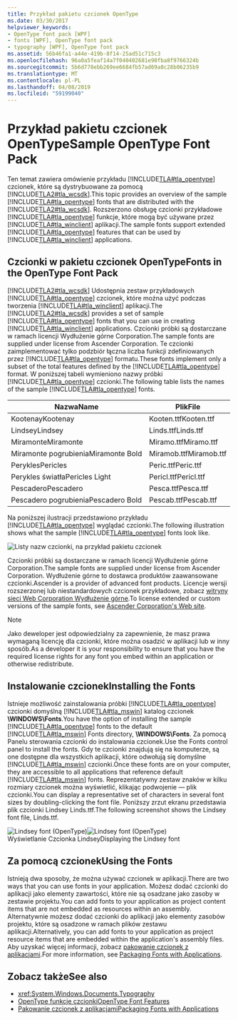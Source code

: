 ```yaml
---
title: Przykład pakietu czcionek OpenType
ms.date: 03/30/2017
helpviewer_keywords:
- OpenType font pack [WPF]
- fonts [WPF], OpenType font pack
- typography [WPF], OpenType font pack
ms.assetid: 56b46fa1-a44e-419b-8f14-25ad51c715c3
ms.openlocfilehash: 96a0a5feaf14a7f040402681e90fba8f9766324b
ms.sourcegitcommit: 5b6d778ebb269ee6684fb57ad69a8c28b06235b9
ms.translationtype: MT
ms.contentlocale: pl-PL
ms.lasthandoff: 04/08/2019
ms.locfileid: "59199040"
---
```

# <a name="sample-opentype-font-pack"></a><span data-ttu-id="d53ae-102">Przykład pakietu czcionek OpenType</span><span class="sxs-lookup"><span data-stu-id="d53ae-102">Sample OpenType Font Pack</span></span>
<span data-ttu-id="d53ae-103">Ten temat zawiera omówienie przykładu [!INCLUDE[TLA#tla_opentype](../../../../includes/tlasharptla-opentype-md.md)] czcionek, które są dystrybuowane za pomocą [!INCLUDE[TLA2#tla_wcsdk](../../../../includes/tla2sharptla-wcsdk-md.md)].</span><span class="sxs-lookup"><span data-stu-id="d53ae-103">This topic provides an overview of the sample [!INCLUDE[TLA#tla_opentype](../../../../includes/tlasharptla-opentype-md.md)] fonts that are distributed with the [!INCLUDE[TLA2#tla_wcsdk](../../../../includes/tla2sharptla-wcsdk-md.md)].</span></span> <span data-ttu-id="d53ae-104">Rozszerzono obsługę czcionki przykładowe [!INCLUDE[TLA#tla_opentype](../../../../includes/tlasharptla-opentype-md.md)] funkcje, które mogą być używane przez [!INCLUDE[TLA#tla_winclient](../../../../includes/tlasharptla-winclient-md.md)] aplikacji.</span><span class="sxs-lookup"><span data-stu-id="d53ae-104">The sample fonts support extended [!INCLUDE[TLA#tla_opentype](../../../../includes/tlasharptla-opentype-md.md)] features that can be used by [!INCLUDE[TLA#tla_winclient](../../../../includes/tlasharptla-winclient-md.md)] applications.</span></span>  

<a name="overview"></a>   
## <a name="fonts-in-the-opentype-font-pack"></a><span data-ttu-id="d53ae-105">Czcionki w pakietu czcionek OpenType</span><span class="sxs-lookup"><span data-stu-id="d53ae-105">Fonts in the OpenType Font Pack</span></span>  
 <span data-ttu-id="d53ae-106">[!INCLUDE[TLA2#tla_wcsdk](../../../../includes/tla2sharptla-wcsdk-md.md)] Udostępnia zestaw przykładowych [!INCLUDE[TLA#tla_opentype](../../../../includes/tlasharptla-opentype-md.md)] czcionek, które można użyć podczas tworzenia [!INCLUDE[TLA#tla_winclient](../../../../includes/tlasharptla-winclient-md.md)] aplikacji.</span><span class="sxs-lookup"><span data-stu-id="d53ae-106">The [!INCLUDE[TLA2#tla_wcsdk](../../../../includes/tla2sharptla-wcsdk-md.md)] provides a set of sample [!INCLUDE[TLA#tla_opentype](../../../../includes/tlasharptla-opentype-md.md)] fonts that you can use in creating [!INCLUDE[TLA#tla_winclient](../../../../includes/tlasharptla-winclient-md.md)] applications.</span></span> <span data-ttu-id="d53ae-107">Czcionki próbki są dostarczane w ramach licencji Wydłużenie górne Corporation.</span><span class="sxs-lookup"><span data-stu-id="d53ae-107">The sample fonts are supplied under license from Ascender Corporation.</span></span> <span data-ttu-id="d53ae-108">Te czcionki zaimplementować tylko podzbiór łączna liczba funkcji zdefiniowanych przez [!INCLUDE[TLA#tla_opentype](../../../../includes/tlasharptla-opentype-md.md)] formatu.</span><span class="sxs-lookup"><span data-stu-id="d53ae-108">These fonts implement only a subset of the total features defined by the [!INCLUDE[TLA#tla_opentype](../../../../includes/tlasharptla-opentype-md.md)] format.</span></span> <span data-ttu-id="d53ae-109">W poniższej tabeli wymieniono nazwy próbki [!INCLUDE[TLA#tla_opentype](../../../../includes/tlasharptla-opentype-md.md)] czcionki.</span><span class="sxs-lookup"><span data-stu-id="d53ae-109">The following table lists the names of the sample [!INCLUDE[TLA#tla_opentype](../../../../includes/tlasharptla-opentype-md.md)] fonts.</span></span>  
  
|**<span data-ttu-id="d53ae-110">Nazwa</span><span class="sxs-lookup"><span data-stu-id="d53ae-110">Name</span></span>**|**<span data-ttu-id="d53ae-111">Plik</span><span class="sxs-lookup"><span data-stu-id="d53ae-111">File</span></span>**|  
|--------------|--------------|  
|<span data-ttu-id="d53ae-112">Kootenay</span><span class="sxs-lookup"><span data-stu-id="d53ae-112">Kootenay</span></span>|<span data-ttu-id="d53ae-113">Kooten.ttf</span><span class="sxs-lookup"><span data-stu-id="d53ae-113">Kooten.ttf</span></span>|  
|<span data-ttu-id="d53ae-114">Lindsey</span><span class="sxs-lookup"><span data-stu-id="d53ae-114">Lindsey</span></span>|<span data-ttu-id="d53ae-115">Linds.ttf</span><span class="sxs-lookup"><span data-stu-id="d53ae-115">Linds.ttf</span></span>|  
|<span data-ttu-id="d53ae-116">Miramonte</span><span class="sxs-lookup"><span data-stu-id="d53ae-116">Miramonte</span></span>|<span data-ttu-id="d53ae-117">Miramo.ttf</span><span class="sxs-lookup"><span data-stu-id="d53ae-117">Miramo.ttf</span></span>|  
|<span data-ttu-id="d53ae-118">Miramonte pogrubienia</span><span class="sxs-lookup"><span data-stu-id="d53ae-118">Miramonte Bold</span></span>|<span data-ttu-id="d53ae-119">Miramob.ttf</span><span class="sxs-lookup"><span data-stu-id="d53ae-119">Miramob.ttf</span></span>|  
|<span data-ttu-id="d53ae-120">Perykles</span><span class="sxs-lookup"><span data-stu-id="d53ae-120">Pericles</span></span>|<span data-ttu-id="d53ae-121">Peric.ttf</span><span class="sxs-lookup"><span data-stu-id="d53ae-121">Peric.ttf</span></span>|  
|<span data-ttu-id="d53ae-122">Perykles światła</span><span class="sxs-lookup"><span data-stu-id="d53ae-122">Pericles Light</span></span>|<span data-ttu-id="d53ae-123">Pericl.ttf</span><span class="sxs-lookup"><span data-stu-id="d53ae-123">Pericl.ttf</span></span>|  
|<span data-ttu-id="d53ae-124">Pescadero</span><span class="sxs-lookup"><span data-stu-id="d53ae-124">Pescadero</span></span>|<span data-ttu-id="d53ae-125">Pesca.ttf</span><span class="sxs-lookup"><span data-stu-id="d53ae-125">Pesca.ttf</span></span>|  
|<span data-ttu-id="d53ae-126">Pescadero pogrubienia</span><span class="sxs-lookup"><span data-stu-id="d53ae-126">Pescadero Bold</span></span>|<span data-ttu-id="d53ae-127">Pescab.ttf</span><span class="sxs-lookup"><span data-stu-id="d53ae-127">Pescab.ttf</span></span>|  
  
 <span data-ttu-id="d53ae-128">Na poniższej ilustracji przedstawiono przykładu [!INCLUDE[TLA#tla_opentype](../../../../includes/tlasharptla-opentype-md.md)] wyglądać czcionki.</span><span class="sxs-lookup"><span data-stu-id="d53ae-128">The following illustration shows what the sample [!INCLUDE[TLA#tla_opentype](../../../../includes/tlasharptla-opentype-md.md)] fonts look like.</span></span>  
  
 ![Listy nazw czcionki, na przykład pakietu czcionek](./media/sample-opentype-font-pack/font-names-sample-pack.gif)  
  
 <span data-ttu-id="d53ae-130">Czcionki próbki są dostarczane w ramach licencji Wydłużenie górne Corporation.</span><span class="sxs-lookup"><span data-stu-id="d53ae-130">The sample fonts are supplied under license from Ascender Corporation.</span></span> <span data-ttu-id="d53ae-131">Wydłużenie górne to dostawca produktów zaawansowane czcionki.</span><span class="sxs-lookup"><span data-stu-id="d53ae-131">Ascender is a provider of advanced font products.</span></span> <span data-ttu-id="d53ae-132">Licencje wersji rozszerzonej lub niestandardowych czcionek przykładowe, zobacz [witryny sieci Web Corporation Wydłużenie górne](https://go.microsoft.com/fwlink/?LinkId=182627).</span><span class="sxs-lookup"><span data-stu-id="d53ae-132">To license extended or custom versions of the sample fonts, see [Ascender Corporation's Web site](https://go.microsoft.com/fwlink/?LinkId=182627).</span></span>  
  
> [!NOTE]
>  <span data-ttu-id="d53ae-133">Jako deweloper jest odpowiedzialny za zapewnienie, że masz prawa wymaganą licencję dla czcionki, które można osadzić w aplikacji lub w inny sposób.</span><span class="sxs-lookup"><span data-stu-id="d53ae-133">As a developer it is your responsibility to ensure that you have the required license rights for any font you embed within an application or otherwise redistribute.</span></span>  
  
<a name="installing_the_fonts"></a>   
## <a name="installing-the-fonts"></a><span data-ttu-id="d53ae-134">Instalowanie czcionek</span><span class="sxs-lookup"><span data-stu-id="d53ae-134">Installing the Fonts</span></span>  
 <span data-ttu-id="d53ae-135">Istnieje możliwość zainstalowania próbki [!INCLUDE[TLA#tla_opentype](../../../../includes/tlasharptla-opentype-md.md)] czcionki domyślną [!INCLUDE[TLA#tla_mswin](../../../../includes/tlasharptla-mswin-md.md)] katalog czcionek **\WINDOWS\Fonts**.</span><span class="sxs-lookup"><span data-stu-id="d53ae-135">You have the option of installing the sample [!INCLUDE[TLA#tla_opentype](../../../../includes/tlasharptla-opentype-md.md)] fonts to the default [!INCLUDE[TLA#tla_mswin](../../../../includes/tlasharptla-mswin-md.md)] Fonts directory, **\WINDOWS\Fonts**.</span></span> <span data-ttu-id="d53ae-136">Za pomocą Panelu sterowania czcionki do instalowania czcionek.</span><span class="sxs-lookup"><span data-stu-id="d53ae-136">Use the Fonts control panel to install the fonts.</span></span> <span data-ttu-id="d53ae-137">Gdy te czcionki znajdują się na komputerze, są one dostępne dla wszystkich aplikacji, które odwołują się domyślne [!INCLUDE[TLA#tla_mswin](../../../../includes/tlasharptla-mswin-md.md)] czcionki.</span><span class="sxs-lookup"><span data-stu-id="d53ae-137">Once these fonts are on your computer, they are accessible to all applications that reference default [!INCLUDE[TLA#tla_mswin](../../../../includes/tlasharptla-mswin-md.md)] fonts.</span></span> <span data-ttu-id="d53ae-138">Reprezentatywny zestaw znaków w kilku rozmiary czcionek można wyświetlić, klikając podwojenie — plik czcionki.</span><span class="sxs-lookup"><span data-stu-id="d53ae-138">You can display a representative set of characters in several font sizes by doubling-clicking the font file.</span></span> <span data-ttu-id="d53ae-139">Poniższy zrzut ekranu przedstawia plik czcionki Lindsey Linds.ttf.</span><span class="sxs-lookup"><span data-stu-id="d53ae-139">The following screenshot shows the Lindsey font file, Linds.ttf.</span></span>  
  
 <span data-ttu-id="d53ae-140">![Lindsey font &#40;OpenType&#41;](./media/typographyinwpf-04.png "TypographyInWPF_04")</span><span class="sxs-lookup"><span data-stu-id="d53ae-140">![Lindsey font &#40;OpenType&#41;](./media/typographyinwpf-04.png "TypographyInWPF_04")</span></span>  
<span data-ttu-id="d53ae-141">Wyświetlanie Czcionka Lindsey</span><span class="sxs-lookup"><span data-stu-id="d53ae-141">Displaying the Lindsey font</span></span>  
  
<a name="using_the_fonts"></a>   
## <a name="using-the-fonts"></a><span data-ttu-id="d53ae-142">Za pomocą czcionek</span><span class="sxs-lookup"><span data-stu-id="d53ae-142">Using the Fonts</span></span>  
 <span data-ttu-id="d53ae-143">Istnieją dwa sposoby, że można używać czcionek w aplikacji.</span><span class="sxs-lookup"><span data-stu-id="d53ae-143">There are two ways that you can use fonts in your application.</span></span> <span data-ttu-id="d53ae-144">Możesz dodać czcionki do aplikacji jako elementy zawartości, które nie są osadzane jako zasoby w zestawie projektu.</span><span class="sxs-lookup"><span data-stu-id="d53ae-144">You can add fonts to your application as project content items that are not embedded as resources within an assembly.</span></span> <span data-ttu-id="d53ae-145">Alternatywnie możesz dodać czcionki do aplikacji jako elementy zasobów projektu, które są osadzone w ramach plików zestawu aplikacji.</span><span class="sxs-lookup"><span data-stu-id="d53ae-145">Alternatively, you can add fonts to your application as project resource items that are embedded within the application's assembly files.</span></span> <span data-ttu-id="d53ae-146">Aby uzyskać więcej informacji, zobacz [pakowanie czcionek z aplikacjami](packaging-fonts-with-applications.md).</span><span class="sxs-lookup"><span data-stu-id="d53ae-146">For more information, see [Packaging Fonts with Applications](packaging-fonts-with-applications.md).</span></span>  
  
## <a name="see-also"></a><span data-ttu-id="d53ae-147">Zobacz także</span><span class="sxs-lookup"><span data-stu-id="d53ae-147">See also</span></span>

- <xref:System.Windows.Documents.Typography>
- [<span data-ttu-id="d53ae-148">OpenType funkcje czcionki</span><span class="sxs-lookup"><span data-stu-id="d53ae-148">OpenType Font Features</span></span>](opentype-font-features.md)
- [<span data-ttu-id="d53ae-149">Pakowanie czcionek z aplikacjami</span><span class="sxs-lookup"><span data-stu-id="d53ae-149">Packaging Fonts with Applications</span></span>](packaging-fonts-with-applications.md)
